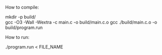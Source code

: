 How to compile:

mkdir -p build/      
gcc -O3 -Wall -Wextra -c main.c -o build/main.c.o
gcc ./build/main.c.o -o build/program.run

How to run:

./program.run < FILE_NAME